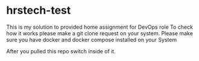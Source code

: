 # hrstech-test

This is my solution to provided home assignment for DevOps role
To check how it works please make a git clone request on your system. Please make sure you have docker and docker compose installed on your System

After you pulled this repo switch inside of it.
